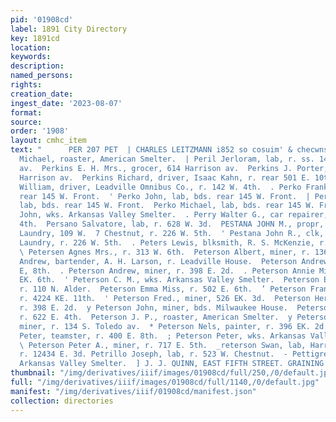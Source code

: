 ```yaml
---
pid: '01908cd'
label: 1891 City Directory
key: 1891cd
location: 
keywords: 
description: 
named_persons: 
rights: 
creation_date: 
ingest_date: '2023-08-07'
format: 
source: 
order: '1908'
layout: cmhc_item
text: "      PER 207 PET  | CHARLES LEITZMANN i852 so cosuim' & checwnst ‘ é  ‘ Perco
  Michael, roaster, American Smelter.  | Peril Jerloram, lab, r. ss. 14th, nr. Harrison
  av.  Perkins E. H. Mrs., grocer, 614 Harrison av.  Perkins J. Porter, clk, r. 614
  Harrison av.  Perkins Richard, driver, Isaac Kahn, r. rear 501 E. 10th.  Perkins
  William, driver, Leadville Omnibus Co., r. 142 W. 4th.  . Perko Frank, lab, bds.
  rear 145 W. Front.  ' Perko John, lab, bds. rear 145 W. Front.  | Perko Joseph,
  lab, bds. rear 145 W. Front.  Perko Michael, lab, bds. rear 145 W. Front.  ' Perper
  John, wks. Arkansas Valley Smelter.  . Perry Walter G., car repairer, r. 535 W.
  4th.  Persano Salvatore, lab, r. 628 W. 3d.  PESTANA JOHN M., propr, Vienna Steam
  Laundry, 109 W.  7 Chestnut, r. 226 W. 5th.  ' Pestana John R., clk, Vienna Steam
  Laundry, r. 226 W. 5th.  . Peters Lewis, blksmith, R. S. McKenzie, r. 319 W. 2d.
  \ Petersen Agnes Mrs., r. 313 W. 6th.  Peterson Albert, miner, r. 136 EH. 2d.  Peterson
  Andrew, bartender, A. H. Larson, r. Leadville House.  Peterson Andrew, lab, r. 400
  E, 8th.  . Peterson Andrew, miner, r. 398 E. 2d.  . Peterson Annie Miss, r. 502
  EK. 6th.  ' Peterson C. M., wks. Arkansas Valley Smelter.  Peterson EHd., miner,
  r. 110 N. Alder.  Peterson Emma Miss, r. 502 E. 6th.  ’ Peterson Frank, stonecutter,
  r. 4224 KE. 11th.  ' Peterson Fred., miner, 526 EK. 3d.  Peterson Herman, miner,
  r. 398 E. 2d.  y Peterson John, miner, bds. Milwaukee House.  Peterson John, teamster,
  r. 622 E. 4th.  Peterson J. P., roaster, American Smelter.  y Peterson L. Erick,
  miner, r. 134 S. Toledo av.  * Peterson Nels, painter, r. 396 EK. 2d.  Peterson
  Peter, teamster, r. 400 E. 8th.  ; Peterson Peter, wks. Arkansas Valley Smelter.
  \ Peterson Peter A., miner, r. 717 E. 5th.  _reterson Swan, lab, Harrison Red. Wks.,
  r. 12434 E. 3d. Petrillo Joseph, lab, r. 523 W. Chestnut.  - Pettigrew James, wks.
  Arkansas Valley Smelter.  ] J. J. QUINN, EAST FIFTH STREET. GRAINING       "
thumbnail: "/img/derivatives/iiif/images/01908cd/full/250,/0/default.jpg"
full: "/img/derivatives/iiif/images/01908cd/full/1140,/0/default.jpg"
manifest: "/img/derivatives/iiif/01908cd/manifest.json"
collection: directories
---
```


